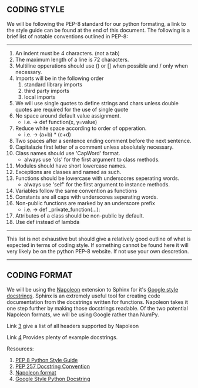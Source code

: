 ## CODING STYLE

We will be following the PEP-8 standard for our python formating, a link to the style guide can be found at the end
of this document. The following is a brief list of notable conventions outlined in PEP-8:
- - - - 
1. An indent must be 4 characters. (not a tab)
2. The maximum length of a line is 72 characters.
3. Multiline opperations should use () or [] when possible and / only when necessary.
4. Imports will be in the following order
	1. standard library imports
	2. third party imports
	3. local imports
5. We will use single quotes to define strings and chars unless double quotes are required for the use of single quote
6. No space around default value assignment.
	* i.e. -> def function(x, y=value)
7. Reduce white space according to order of opperation.
	* i.e. -> (a+b) * (c+d)
8. Two spaces after a sentence ending comment before the next sentence.
9. Capitalazie first letter of a comment unless absolutely necessary.
10. Class names should use 'CapWord' format. 
	* always use 'cls' for the first argument to class methods.
11. Modules should have short lowercase names.
12. Exceptions are classes and named as such.
13. Functions should be lowercase with underscores seperating words.
	* always use 'self' for the first argument to instance methods.
14. Variables follow the same convention as functions
15. Constants are all caps with underscores seperating words.
16. Non-public functions are marked by an underscore prefix
	* i.e. -> def _private_function(...):
17. Attributes of a class should be non-public by default.
18. Use def instead of lambda
- - - -

This list is not exhaustive but should give a relatively good outline of what is expected in terms of coding style.
If something cannot be found here it will very likely be on the python PEP-8 website. If not use your own
descretion.

- - - - 

## CODING FORMAT

We will be using the [Napoleon](https://pypi.org/project/sphinxcontrib-napoleon/) extension to Sphinx for it's [Google style docstrings](https://sphinxcontrib-napoleon.readthedocs.io/en/latest/example_google.html). Sphinx is an extremely useful tool for creating code documentation from the docstrings written for functions. Napoleon takes it one step further by making those docstrings readable. Of the two potential Napoleon formats, we will be using Google rather than NumPy.

Link [3](https://pypi.org/project/sphinxcontrib-napoleon/) give a list of all headers supported by Napoleon

Link [4](https://sphinxcontrib-napoleon.readthedocs.io/en/latest/example_google.html) Provides plenty of example docstrings.


Resources:
1. [PEP 8 Python Style Guide](https://www.python.org/dev/peps/pep-0008/)
2. [PEP 257 Docstring Convention](https://www.python.org/dev/peps/pep-0257/)
3. [Napoleon format](https://pypi.org/project/sphinxcontrib-napoleon/)
4. [Google Style Python Docstring](https://sphinxcontrib-napoleon.readthedocs.io/en/latest/example_google.html)